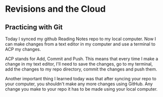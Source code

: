 # Revisions and the Cloud

## Practicing with Git

Today I synced my github Reading Notes repo to my local computer. Now I can make changes from a text editor in my computer and use a terminal to ACP my changes.

ACP stands for Add, Commit and Push. This means that every time I make a change in my text editor, I'll need to save the changes, go to my terminal, add the changes to my repo directory, commit the changes and push them.

Another important thing I learned today was that after syncing your repo to your computer, you shouldn't make any more changes using GitHub. Any change you make to your repo it has to be made using your local computer.
